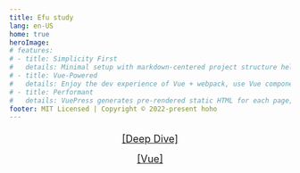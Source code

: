 ```yaml
---
title: Efu study
lang: en-US
home: true
heroImage: 
# features:
# - title: Simplicity First
#   details: Minimal setup with markdown-centered project structure helps you focus on writing.
# - title: Vue-Powered
#   details: Enjoy the dev experience of Vue + webpack, use Vue components in markdown, and develop custom themes with Vue.
# - title: Performant
#   details: VuePress generates pre-rendered static HTML for each page, and runs as an SPA once a page is loaded.
footer: MIT Licensed | Copyright © 2022-present hoho
---
```

<div style="text-align: center; padding-bottom:30px; font-size:18px; line-height:2em">
    <a href="/deepDive/introduce.html">[Deep Dive]</a><br>
    <a href="/vue/introduce.html">[Vue]</a>
</div>
